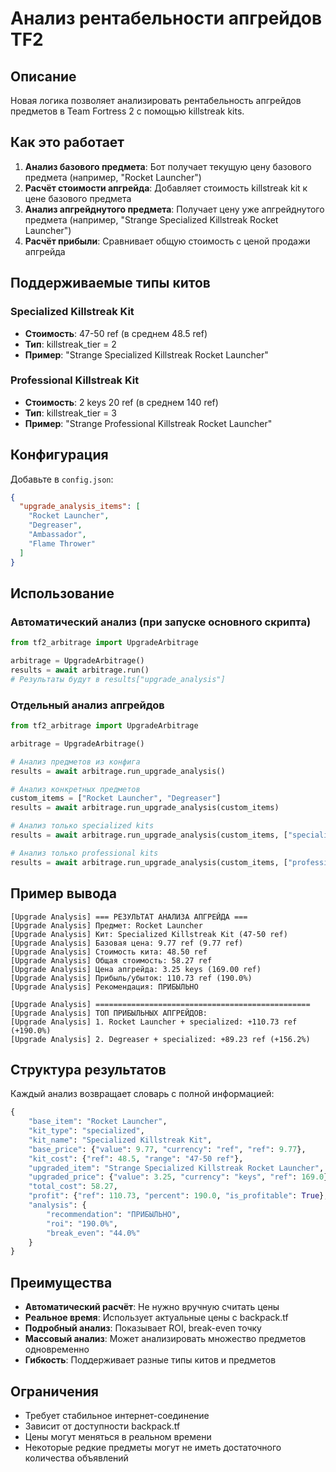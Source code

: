 # Анализ рентабельности апгрейдов TF2

## Описание

Новая логика позволяет анализировать рентабельность апгрейдов предметов в Team Fortress 2 с помощью killstreak kits.

## Как это работает

1. **Анализ базового предмета**: Бот получает текущую цену базового предмета (например, "Rocket Launcher")
2. **Расчёт стоимости апгрейда**: Добавляет стоимость killstreak kit к цене базового предмета
3. **Анализ апгрейднутого предмета**: Получает цену уже апгрейднутого предмета (например, "Strange Specialized Killstreak Rocket Launcher")
4. **Расчёт прибыли**: Сравнивает общую стоимость с ценой продажи апгрейда

## Поддерживаемые типы китов

### Specialized Killstreak Kit
- **Стоимость**: 47-50 ref (в среднем 48.5 ref)
- **Тип**: killstreak_tier = 2
- **Пример**: "Strange Specialized Killstreak Rocket Launcher"

### Professional Killstreak Kit  
- **Стоимость**: 2 keys 20 ref (в среднем 140 ref)
- **Тип**: killstreak_tier = 3
- **Пример**: "Strange Professional Killstreak Rocket Launcher"

## Конфигурация

Добавьте в `config.json`:

```json
{
  "upgrade_analysis_items": [
    "Rocket Launcher",
    "Degreaser", 
    "Ambassador",
    "Flame Thrower"
  ]
}
```

## Использование

### Автоматический анализ (при запуске основного скрипта)
```python
from tf2_arbitrage import UpgradeArbitrage

arbitrage = UpgradeArbitrage()
results = await arbitrage.run()
# Результаты будут в results["upgrade_analysis"]
```

### Отдельный анализ апгрейдов
```python
from tf2_arbitrage import UpgradeArbitrage

arbitrage = UpgradeArbitrage()

# Анализ предметов из конфига
results = await arbitrage.run_upgrade_analysis()

# Анализ конкретных предметов
custom_items = ["Rocket Launcher", "Degreaser"]
results = await arbitrage.run_upgrade_analysis(custom_items)

# Анализ только specialized kits
results = await arbitrage.run_upgrade_analysis(custom_items, ["specialized"])

# Анализ только professional kits  
results = await arbitrage.run_upgrade_analysis(custom_items, ["professional"])
```

## Пример вывода

```
[Upgrade Analysis] === РЕЗУЛЬТАТ АНАЛИЗА АПГРЕЙДА ===
[Upgrade Analysis] Предмет: Rocket Launcher
[Upgrade Analysis] Кит: Specialized Killstreak Kit (47-50 ref)
[Upgrade Analysis] Базовая цена: 9.77 ref (9.77 ref)
[Upgrade Analysis] Стоимость кита: 48.50 ref
[Upgrade Analysis] Общая стоимость: 58.27 ref
[Upgrade Analysis] Цена апгрейда: 3.25 keys (169.00 ref)
[Upgrade Analysis] Прибыль/убыток: 110.73 ref (190.0%)
[Upgrade Analysis] Рекомендация: ПРИБЫЛЬНО

[Upgrade Analysis] ================================================
[Upgrade Analysis] ТОП ПРИБЫЛЬНЫХ АПГРЕЙДОВ:
[Upgrade Analysis] 1. Rocket Launcher + specialized: +110.73 ref (+190.0%)
[Upgrade Analysis] 2. Degreaser + specialized: +89.23 ref (+156.2%)
```

## Структура результатов

Каждый анализ возвращает словарь с полной информацией:

```python
{
    "base_item": "Rocket Launcher",
    "kit_type": "specialized", 
    "kit_name": "Specialized Killstreak Kit",
    "base_price": {"value": 9.77, "currency": "ref", "ref": 9.77},
    "kit_cost": {"ref": 48.5, "range": "47-50 ref"},
    "upgraded_item": "Strange Specialized Killstreak Rocket Launcher",
    "upgraded_price": {"value": 3.25, "currency": "keys", "ref": 169.0},
    "total_cost": 58.27,
    "profit": {"ref": 110.73, "percent": 190.0, "is_profitable": True},
    "analysis": {
        "recommendation": "ПРИБЫЛЬНО",
        "roi": "190.0%",
        "break_even": "44.0%"
    }
}
```

## Преимущества

- **Автоматический расчёт**: Не нужно вручную считать цены
- **Реальное время**: Использует актуальные цены с backpack.tf
- **Подробный анализ**: Показывает ROI, break-even точку
- **Массовый анализ**: Может анализировать множество предметов одновременно
- **Гибкость**: Поддерживает разные типы китов и предметов

## Ограничения

- Требует стабильное интернет-соединение
- Зависит от доступности backpack.tf
- Цены могут меняться в реальном времени
- Некоторые редкие предметы могут не иметь достаточного количества объявлений